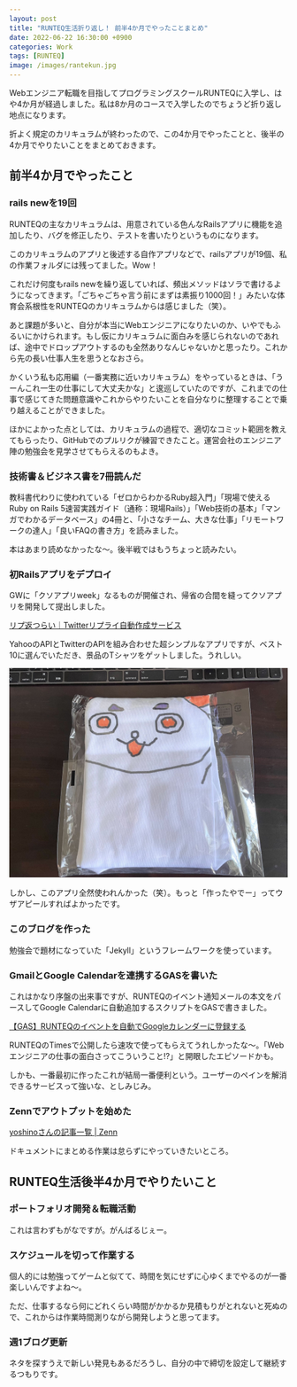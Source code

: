 ```yaml
---
layout: post
title: "RUNTEQ生活折り返し！ 前半4か月でやったことまとめ"
date: 2022-06-22 16:30:00 +0900
categories: Work
tags: [RUNTEQ]
image: /images/rantekun.jpg
---
```


Webエンジニア転職を目指してプログラミングスクールRUNTEQに入学し、はや4か月が経過しました。私は8か月のコースで入学したのでちょうど折り返し地点になります。

折よく規定のカリキュラムが終わったので、この4か月でやったことと、後半の4か月でやりたいことをまとめておきます。

## 前半4か月でやったこと
### rails newを19回

RUNTEQの主なカリキュラムは、用意されている色んなRailsアプリに機能を追加したり、バグを修正したり、テストを書いたりというものになります。

このカリキュラムのアプリと後述する自作アプリなどで、railsアプリが19個、私の作業フォルダには残ってました。Wow！

これだけ何度もrails newを繰り返していれば、頻出メソッドはソラで書けるようになってきます。「ごちゃごちゃ言う前にまずは素振り1000回！」みたいな体育会系根性をRUNTEQのカリキュラムからは感じました（笑）。

あと課題が多いと、自分が本当にWebエンジニアになりたいのか、いやでもふるいにかけられます。もし仮にカリキュラムに面白みを感じられないのであれば、途中でドロップアウトするのも全然ありなんじゃないかと思ったり。これから先の長い仕事人生を思うとなおさら。

かくいう私も応用編（一番実務に近いカリキュラム）をやっているときは、「うーんこれ一生の仕事にして大丈夫かな」と逡巡していたのですが、これまでの仕事で感じてきた問題意識やこれからやりたいことを自分なりに整理することで乗り越えることができました。

ほかによかった点としては、カリキュラムの過程で、適切なコミット範囲を教えてもらったり、GitHubでのプルリクが練習できたこと。運営会社のエンジニア陣の勉強会を見学させてもらえるのもよき。

### 技術書＆ビジネス書を7冊読んだ

教科書代わりに使われている「ゼロからわかるRuby超入門」「現場で使える Ruby on Rails 5速習実践ガイド（通称：現場Rails）」「Web技術の基本」「マンガでわかるデータベース」の4冊と、「小さなチーム、大きな仕事」「リモートワークの達人」「良いFAQの書き方」を読みました。

本はあまり読めなかったな～。後半戦ではもうちょっと読みたい。

### 初Railsアプリをデプロイ

GWに「クソアプリweek」なるものが開催され、帰省の合間を縫ってクソアプリを開発して提出しました。

[リプ返つらい｜Twitterリプライ自動作成サービス](https://replytsurai.onrender.com/)

YahooのAPIとTwitterのAPIを組み合わせた超シンプルなアプリですが、ベスト10に選んでいただき、景品のTシャツをゲットしました。うれしい。

![](/images/rantekun.jpg)

しかし、このアプリ全然使われんかった（笑）。もっと「作ったやでー」ってウザアピールすればよかったです。

### このブログを作った

勉強会で題材になっていた「Jekyll」というフレームワークを使っています。

### GmailとGoogle Calendarを連携するGASを書いた

これはかなり序盤の出来事ですが、RUNTEQのイベント通知メールの本文をパースしてGoogle Calendarに自動追加するスクリプトをGASで書きました。

[【GAS】RUNTEQのイベントを自動でGoogleカレンダーに登録する](https://www.notion.so/GAS-RUNTEQ-Google-f06081556bf14bf19a429ccd68e6220b)

RUNTEQのTimesで公開したら速攻で使ってもらえてうれしかったな～。「Webエンジニアの仕事の面白さってこういうこと!?」と開眼したエピソードかも。

しかも、一番最初に作ったこれが結局一番便利という。ユーザーのペインを解消できるサービスって強いな、としみじみ。

### Zennでアウトプットを始めた

[yoshinoさんの記事一覧 | Zenn](https://zenn.dev/yoiyoicho)

ドキュメントにまとめる作業は怠らずにやっていきたいところ。

## RUNTEQ生活後半4か月でやりたいこと

### ポートフォリオ開発＆転職活動

これは言わずもがなですが。がんばるじぇー。

### スケジュールを切って作業する

個人的には勉強ってゲームと似てて、時間を気にせずに心ゆくまでやるのが一番楽しいんですよね～。

ただ、仕事するなら何にどれくらい時間がかかるか見積もりがとれないと死ぬので、これからは作業時間測りながら開発しようと思ってます。

### 週1ブログ更新

ネタを探すうえで新しい発見もあるだろうし、自分の中で締切を設定して継続するつもりです。
